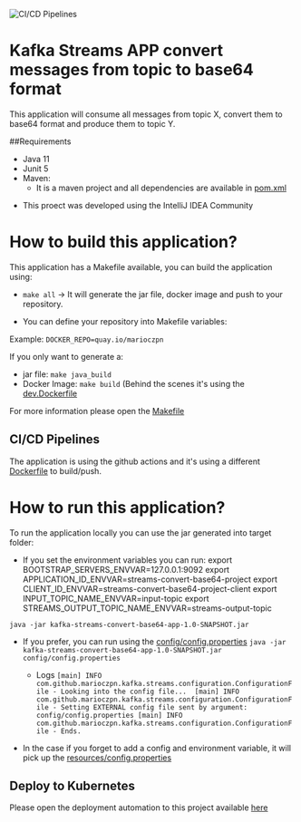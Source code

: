 ![CI/CD Pipelines](https://github.com/marioczpn/kafka-streams-convert-base64-app/workflows/CI/CD%20Pipelines/badge.svg)

# Kafka Streams APP convert messages from topic to base64 format 

 This application will consume all messages from topic X, convert them to base64 format and produce them to topic Y.
 

##Requirements
- Java 11
- Junit 5
- Maven:
    - It is a maven project and all dependencies are available in [pom.xml](https://github.com/marioczpn/kafka-streams-convert-base64-app/blob/master/pom.xml)
 
* This proect was developed using the IntelliJ IDEA Community

# How to build this application?

This application has a Makefile available, you can build the application using:

- `make all` -> It will generate the jar file, docker image and push to your repository.


- You can define your repository into Makefile variables: 

Example: `DOCKER_REPO=quay.io/marioczpn`

If you only want to generate a:

- jar file: `make java_build`
- Docker Image: `make build` (Behind the scenes it's using the [dev.Dockerfile](https://github.com/marioczpn/kafka-streams-convert-base64-app/blob/master/dev.Dockerfile)

For more information please open the [Makefile](https://github.com/marioczpn/kafka-streams-convert-base64-app/blob/master/Makefile)

## CI/CD Pipelines

The application is using the github actions and it's using a different [Dockerfile](https://github.com/marioczpn/kafka-streams-convert-base64-app/blob/master/Dockerfile) to build/push.

# How to run this application?

To run the application locally you can use the jar generated into target folder:

- If you set the environment variables you can run:
    export BOOTSTRAP_SERVERS_ENVVAR=127.0.0.1:9092
    export APPLICATION_ID_ENVVAR=streams-convert-base64-project
    export CLIENT_ID_ENVVAR=streams-convert-base64-project-client
    export INPUT_TOPIC_NAME_ENVVAR=input-topic
    export STREAMS_OUTPUT_TOPIC_NAME_ENVVAR=streams-output-topic


`java -jar kafka-streams-convert-base64-app-1.0-SNAPSHOT.jar`

- If you prefer, you can run using the [config/config.properties](https://github.com/marioczpn/kafka-streams-convert-base64-app/blob/master/config/config.properties)
`java -jar kafka-streams-convert-base64-app-1.0-SNAPSHOT.jar config/config.properties`

    - Logs
`[main] INFO com.github.marioczpn.kafka.streams.configuration.ConfigurationFile - Looking into the config file... 
[main] INFO com.github.marioczpn.kafka.streams.configuration.ConfigurationFile - Setting EXTERNAL config file sent by argument: config/config.properties
[main] INFO com.github.marioczpn.kafka.streams.configuration.ConfigurationFile - Ends.
`

- In the case if you forget to add a config and environment variable, it will pick up the [resources/config.properties](https://github.com/marioczpn/kafka-streams-convert-base64-app/blob/master/src/main/resources/config.properties)

## Deploy to Kubernetes
Please open the deployment automation to this project available [here](https://github.com/marioczpn/strimzi-kafka-cluster-deployment-automation)